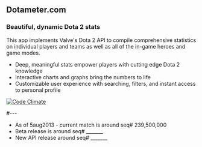 ## Dotameter.com

### Beautiful, dynamic Dota 2 stats


This app implements Valve's Dota 2 API to compile comprehensive statistics on
individual players and teams as well as all of the in-game heroes and game modes.

* Deep, meaningful stats empower players with cutting edge Dota 2 knowledge
* Interactive charts and graphs bring the numbers to life
* Customizable user experience with searching, filters, and instant access to personal profile

[![Code Climate](https://codeclimate.com/github/badascii/Dotameter.png)](https://codeclimate.com/github/badascii/Dotameter)


#---

* As of 5aug2013 - current match is around seq# 239,500,000
* Beta release is around seq# _______
* New API release around seq# _______